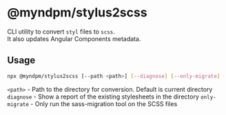 # @myndpm/stylus2scss

CLI utility to convert `styl` files to `scss`.  
It also updates Angular Components metadata.

## Usage

```bash
npx @myndpm/stylus2scss [--path <path>] [--diagnose] [--only-migrate]
```

`<path>` - Path to the directory for conversion. Default is current directory
`diagnose` - Show a report of the existing stylesheets in the directory
`only-migrate` - Only run the sass-migration tool on the SCSS files
